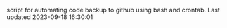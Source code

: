 script for automating code backup to github using bash and crontab. Last updated 2023-09-18 16:30:01
